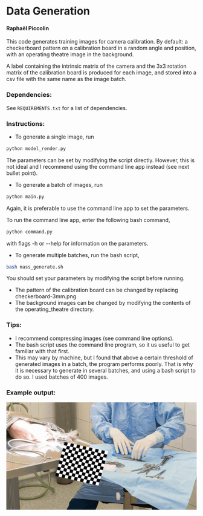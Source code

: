 # Data Generation
#### Rapha&euml;l Piccolin
This code generates training images for camera calibration. 
By default: a checkerboard pattern
on a calibration board in a random angle and position, 
with an operating theatre image in the background. 

A label containing the intrinsic matrix of the camera and the
3x3 rotation matrix of the calibration board is produced for
each image, and stored into a csv file with the same name as
the image batch.

### Dependencies:
See `REQUIREMENTS.txt` for a list of dependencies.
    
### Instructions: 
- To generate a single image, run
```bash
python model_render.py
```
The parameters can be set by modifying the script directly. 
However, this is not ideal and I recommend using the command
line app instead (see next bullet point).
- To generate a batch of images, run 
```bash
python main.py 
```
Again, it is preferable to use the command line app to set the 
parameters.

To run the command line app, enter the following bash command, 
```bash
python command.py 
```
with flags -h or --help for information on the parameters.
- To generate multiple batches, run the bash script,
 ```bash
 bash mass_generate.sh
 ```
You should set your parameters by modifying the script before running.
- The pattern of the calibration board can be changed by replacing checkerboard-3mm.png
- The background images can be changed by modifying the contents of the operating_theatre
directory.

### Tips:
- I recommend compressing images (see command 
line options).
- The bash script uses the command line program, so it us 
useful to get familiar with that first.
- This may vary by machine, but I found that above a certain 
threshold of generated images in a batch, the program performs
poorly. That is why it is necessary to generate in several
batches, and using a bash script to do so. I used batches of 400 images.

### Example output:
![](data/generated_images/gen_img_test.png?raw=true)




